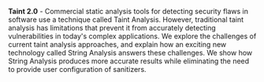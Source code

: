 **Taint 2.0** - Commercial static analysis tools for detecting security
flaws in software use a technique called Taint Analysis. However,
traditional taint analysis has limitations that prevent it from
accurately detecting vulnerabilities in today's complex applications. We
explore the challenges of current taint analysis approaches, and explain
how an exciting new technology called String Analysis answers these
challenges. We show how String Analysis produces more accurate results
while eliminating the need to provide user configuration of sanitizers.